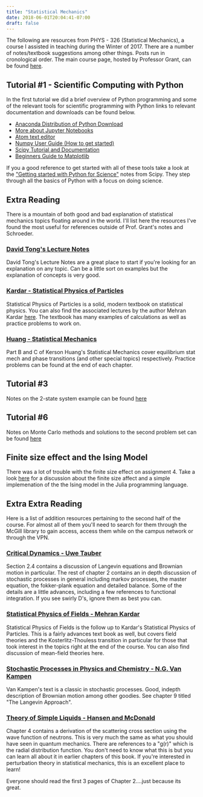 ```yaml
---
title: "Statistical Mechanics"
date: 2018-06-01T20:04:41-07:00
draft: false
---
```


The following are resources from PHYS - 326 (Statistical Mechanics), a course I assisted in teaching during the Winter of 2017. There are a number of notes/textbook suggestions among other things. Posts run in cronological order. The main course page, hosted by Professor Grant, can be found [here](http://www.physics.mcgill.ca/~grant/362/).

## Tutorial #1 - Scientific Computing with Python
In the first tutorial we did a brief overview of Python programming and some of the relevant tools for scientific programming with Python links to relevant documentation and downloads can be found below.

* [Anaconda Distribution of Python Download](https://www.continuum.io/downloads)
* [More about Jupyter Notebooks](https://jupyter.org/)
* [Atom text editor](https://atom.io/)
* [Numpy User Guide (How to get started)](https://docs.scipy.org/doc/numpy/user/index.html)
* [Scipy Tutorial and Documentation](https://docs.scipy.org/doc/scipy/reference/)
* [Beginners Guide to Matplotlib](http://matplotlib.org/users/beginner.html)

If you a good reference to get started with all of these tools take a look at the ["Getting started with Python for Science"](http://www.scipy-lectures.org/intro/index.html) notes from Scipy. They step through all the basics of Python with a focus on doing science.

## Extra Reading
There is a mountain of both good and bad explanation of statistical mechanics topics floating around in the world. I'll list here the resources I've found the most useful for references outside of Prof. Grant's notes and Schroeder.

### [David Tong's Lecture Notes](http://www.damtp.cam.ac.uk/user/tong/statphys/sp.pdf)
David Tong's Lecture Notes are a great place to start if you're looking for an explanation on any topic. Can be a little sort on examples but the explanation of concepts is very good.

### [Kardar - Statistical Physics of Particles](https://ocw.mit.edu/courses/physics/8-333-statistical-mechanics-i-statistical-mechanics-of-particles-fall-2013/lecture-notes/)
Statistical Physics of Particles is a solid, modern textbook on statistical physics. You can also find the associated lectures by the author Mehran Kardar [here](https://www.youtube.com/playlist?list=PLUl4u3cNGP60gl3fdUTKRrt5t_GPx2sRg). The textbook has many examples of calculations as well as practice problems to work on.

### [Huang - Statistical Mechanics](http://ca.wiley.com/WileyCDA/WileyTitle/productCd-0471815187.html)
Part B and C of Kerson Huang's Statistical Mechanics cover equilibrium stat mech and phase transitions (and other special topics) respectively. Practice problems can be found at the end of each chapter.

## Tutorial #3
Notes on the 2-state system example can be found [here](../../documents/twostate.pdf)

## Tutorial #6
Notes on Monte Carlo methods and solutions to the second problem set can be found [here](../../documents/Tutorial6.pdf)

## Finite size effect and the Ising Model

There was a lot of trouble with the finite size effect on assignment 4. Take a look [here](../../article/ising-finite-size) for a discussion about the finite size affect and a simple implemenation of the the Ising model in the Julia programming language.

## Extra Extra Reading
Here is a list of addition resources pertaining to the second half of the course. For almost all of them you'll need to search for them through the McGill library to gain access, access them while on the campus network or through the VPN.

### [Critical Dynamics - Uwe Tauber](https://www.cambridge.org/core/books/critical-dynamics/041557627C8F8F36D96084B7617BFD5D)
Section 2.4 contains a discussion of Langevin equations and Brownian motion in particular. The rest of chapter 2 contains an in depth discussion of stochastic processes in general including markov processes, the master equation, the fokker-plank equation and detailed balance. Some of the details are a little advances, including a few references to functional integration. If you see swirly D's, ignore them as best you can.

### [Statistical Physics of Fields - Mehran Kardar](http://www.cambridge.org/catalogue/catalogue.asp?isbn=9780521873413)
Statistical Physics of Fields is the follow up to Kardar's Statistical Physics of Particles. This is a fairly advances text book as well, but covers field theories and the Kosterlitz-Thouless transition in particular for those that took interest in the topics right at the end of the course. You can also find discussion of mean-field theories here.

### [Stochastic Processes in Physics and Chemistry - N.G. Van Kampen](http://www.sciencedirect.com/science/book/9780444529657)
Van Kampen's text is a classic in stochastic processes. Good, indepth description of Brownian motion among other goodies. See chapter 9 titled "The Langevin Approach".

### [Theory of Simple Liquids - Hansen and McDonald](http://www.sciencedirect.com/science/book/9780123870322)
Chapter 4 contains a derivation of the scattering cross section using the wave function of neutrons. This is very much the same as what you should have seen in quantum mechanics. There are references to a "g(r)" which is the radial distribution function. You don't need to know what this is but you can learn all about it in earlier chapters of this book. If you're interested in perturbation theory in statistical mechanics, this is an excellent place to learn!

Everyone should read the first 3 pages of Chapter 2....just because its great.